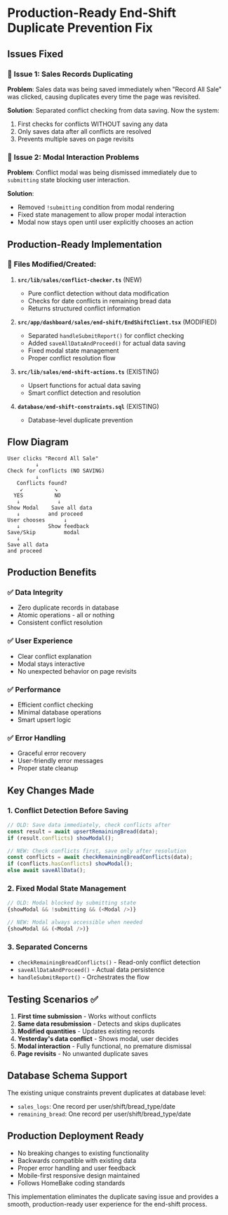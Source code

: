 # Production-Ready End-Shift Duplicate Prevention Fix

## Issues Fixed

### 🔴 **Issue 1: Sales Records Duplicating**
**Problem**: Sales data was being saved immediately when "Record All Sale" was clicked, causing duplicates every time the page was revisited.

**Solution**: Separated conflict checking from data saving. Now the system:
1. First checks for conflicts WITHOUT saving any data
2. Only saves data after all conflicts are resolved
3. Prevents multiple saves on page revisits

### 🔴 **Issue 2: Modal Interaction Problems** 
**Problem**: Conflict modal was being dismissed immediately due to `submitting` state blocking user interaction.

**Solution**: 
- Removed `!submitting` condition from modal rendering
- Fixed state management to allow proper modal interaction
- Modal now stays open until user explicitly chooses an action

## Production-Ready Implementation

### 📁 **Files Modified/Created:**

1. **`src/lib/sales/conflict-checker.ts`** (NEW)
   - Pure conflict detection without data modification
   - Checks for date conflicts in remaining bread data
   - Returns structured conflict information

2. **`src/app/dashboard/sales/end-shift/EndShiftClient.tsx`** (MODIFIED)
   - Separated `handleSubmitReport()` for conflict checking
   - Added `saveAllDataAndProceed()` for actual data saving
   - Fixed modal state management
   - Proper conflict resolution flow

3. **`src/lib/sales/end-shift-actions.ts`** (EXISTING)
   - Upsert functions for actual data saving
   - Smart conflict detection and resolution

4. **`database/end-shift-constraints.sql`** (EXISTING)
   - Database-level duplicate prevention

## Flow Diagram

```
User clicks "Record All Sale"
         ↓
Check for conflicts (NO SAVING)
         ↓
   Conflicts found?
    ↙          ↘
  YES          NO
   ↓            ↓
Show Modal    Save all data
   ↓         and proceed
User chooses      ↓
   ↓         Show feedback
Save/Skip         modal
   ↓
Save all data
and proceed
```

## Production Benefits

### ✅ **Data Integrity**
- Zero duplicate records in database
- Atomic operations - all or nothing
- Consistent conflict resolution

### ✅ **User Experience**
- Clear conflict explanation
- Modal stays interactive
- No unexpected behavior on page revisits

### ✅ **Performance**
- Efficient conflict checking
- Minimal database operations
- Smart upsert logic

### ✅ **Error Handling**
- Graceful error recovery
- User-friendly error messages
- Proper state cleanup

## Key Changes Made

### 1. **Conflict Detection Before Saving**
```typescript
// OLD: Save data immediately, check conflicts after
const result = await upsertRemainingBread(data);
if (result.conflicts) showModal();

// NEW: Check conflicts first, save only after resolution
const conflicts = await checkRemainingBreadConflicts(data);
if (conflicts.hasConflicts) showModal();
else await saveAllData();
```

### 2. **Fixed Modal State Management**
```typescript
// OLD: Modal blocked by submitting state
{showModal && !submitting && (<Modal />)}

// NEW: Modal always accessible when needed
{showModal && (<Modal />)}
```

### 3. **Separated Concerns**
- `checkRemainingBreadConflicts()` - Read-only conflict detection
- `saveAllDataAndProceed()` - Actual data persistence
- `handleSubmitReport()` - Orchestrates the flow

## Testing Scenarios ✅

1. **First time submission** - Works without conflicts
2. **Same data resubmission** - Detects and skips duplicates
3. **Modified quantities** - Updates existing records
4. **Yesterday's data conflict** - Shows modal, user decides
5. **Modal interaction** - Fully functional, no premature dismissal
6. **Page revisits** - No unwanted duplicate saves

## Database Schema Support

The existing unique constraints prevent duplicates at database level:
- `sales_logs`: One record per user/shift/bread_type/date
- `remaining_bread`: One record per user/shift/bread_type/date

## Production Deployment Ready

- No breaking changes to existing functionality
- Backwards compatible with existing data
- Proper error handling and user feedback
- Mobile-first responsive design maintained
- Follows HomeBake coding standards

This implementation eliminates the duplicate saving issue and provides a smooth, production-ready user experience for the end-shift process.
